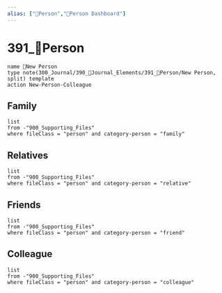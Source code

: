 ```yaml
---
alias: ["👤Person","👤Person Dashboard"]
---
```


# 391_👤Person

```button
name 👤New Person
type note(300_Journal/390_🧺Journal_Elements/391_👤Person/New Person, split) template
action New-Person-Colleague
```
##  Family
```dataview
list 
from -"900_Supporting_Files"  
where fileClass = "person" and category-person = "family"
```  
##  Relatives
```dataview
list 
from -"900_Supporting_Files"  
where fileClass = "person" and category-person = "relative"
```  
##  Friends
```dataview
list 
from -"900_Supporting_Files"  
where fileClass = "person" and category-person = "friend"
```   
##  Colleague
```dataview
list 
from -"900_Supporting_Files"  
where fileClass = "person" and category-person = "colleague"
```  